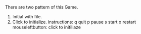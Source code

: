 There are two pattern of this Game.
1. Initial with file.
2. Click to initialize.
    instructions: 
    q quit
    p pause
    s start
    o restart
    mouseleftbutton: click to initiliaze


